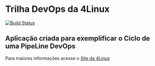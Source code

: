 # Trilha DevOps da 4Linux

<!-- Altere a Flag abaixo com sua URL do Travis -->
[![Build Status](https://travis-ci.com/victorvaz01/DevOpsLab-HelloWorld.svg?branch=master)](https://travis-ci.com/victorvaz01/DevOpsLab-HelloWorld)

## Aplicação criada para exemplificar o Ciclo de uma PipeLine DevOps


Para maiores informações acesse o [Site da 4Linux](https://www.4linux.com.br/cursos/devops)
